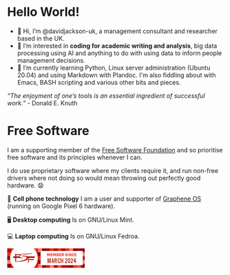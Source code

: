 # Hello World!
- 👋 Hi, I’m @davidjackson-uk, a management consultant and researcher based in the UK.
- 👀 I’m interested in **coding for academic writing and analysis**, big data processing using AI and anything to do with using data to inform people management decisions.
- 🌱 I’m currently learning Python, Linux server administration (Ubuntu 20.04) and using Markdown with Plandoc. I'm also fiddling about with Emacs, BASH scripting and various other bits and pieces.

<!---
davidjackson-uk/davidjackson-uk is a ✨ special ✨ repository because its `README.md` (this file) appears on your GitHub profile.
You can click the Preview link to take a look at your changes.
--->
*“The enjoyment of one’s tools is an essential ingredient of successful work.”* - Donald E. Knuth

# Free Software
I am a supporting member of the [Free Software Foundation](https://www.fsf.org/) and so prioritise free software and its principles whenever I can. 

I do use proprietary software where my clients require it, and run non-free drivers where not doing so would mean throwing out perfectly good hardware. 😧 

📱 **Cell phone technology**
I am a user and supporter of [Graphene OS](https://grapheneos.org/) (running on Google Pixel 6 hardware).

🖥️ **Desktop computing**
Is on GNU/Linux Mint.

💻 **Laptop computing**
Is on GNU/Linux Fedroa.

![FSF](https://github.com/davidjackson-uk/davidjackson-uk/blob/main/6556541.png)


